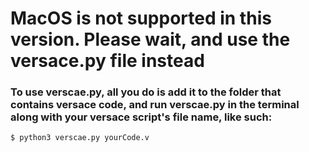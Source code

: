 # MacOS is not supported in this version. Please wait, and use the versace.py file instead
### To use verscae.py, all you do is add it to the folder that contains versace code, and run verscae.py in the terminal along with your versace script's file name, like such: 
```bash
$ python3 verscae.py yourCode.v
```
